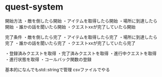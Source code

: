 # quest-system

開始方法
・敵を倒したら開始
・アイテムを取得したら開始
・場所に到達したら開始
・誰かの話を聞いたら開始
・クエストxxが完了していたら開始

完了条件
・敵を倒したら完了
・アイテムを取得したら完了
・場所に到達したら完了
・誰かの話を聞いたら完了
・クエストxxが完了していたら完了

・登録済みクエストを取得
・完了済みクエストを取得
・進行中クエストを取得
・進行状態を取得
・コールバック関数の登録

基本的になんでもstd::stringで管理
csvファイルでやる
